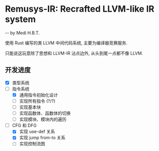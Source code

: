 # Remusys-IR: Recrafted LLVM-like IR system

-- by Medi H.B.T.

使用 Rust 编写的类 LLVM 中间代码系统, 主要为编译器竞赛服务.

只能说这玩意除了思想和 LLVM-IR 沾点边外, 从头到尾一点都不像 LLVM.

## 开发进度

- [x] 类型系统
- [ ] 指令系统
    - [x] 通用指令初始化设计
    - [ ] 实现所有指令 (?/?)
    - [ ] 实现基本块
    - [ ] 实现函数体、函数体的切换
    - [ ] 实现模块、模块内的遍历
- [ ] CFG 和 DFG
    - [x] 实现 use-def 关系
    - [x] 实现 jump from-to 关系
    - [ ] 实现控制流图
